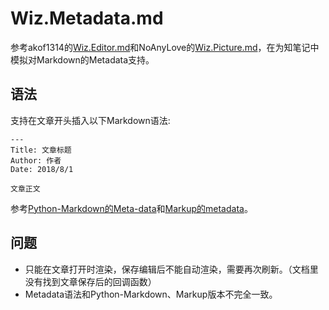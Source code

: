 # Wiz.Metadata.md

参考akof1314的[Wiz.Editor.md](https://github.com/akof1314/Wiz.Editor.md)和NoAnyLove的[Wiz.Picture.md](https://github.com/NoAnyLove/Wiz.Picture.md)，在为知笔记中模拟对Markdown的Metadata支持。

## 语法

支持在文章开头插入以下Markdown语法:

```
---
Title: 文章标题
Author: 作者
Date: 2018/8/1

文章正文
```

参考[Python-Markdown的Meta-data](https://python-markdown.github.io/extensions/meta_data/)和[Markup的metadata](https://blog.github.com/2013-09-27-viewing-yaml-metadata-in-your-documents/)。

## 问题

* 只能在文章打开时渲染，保存编辑后不能自动渲染，需要再次刷新。（文档里没有找到文章保存后的回调函数）
* Metadata语法和Python-Markdown、Markup版本不完全一致。
